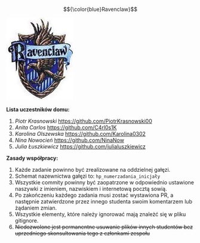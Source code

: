 $${\color{blue}Ravenclaw}$$

<img src="imgs/ravenclaw_logo.jpg">

**Lista uczestników domu:**
1. *Piotr Krasnowski* https://github.com/PiotrKrasnowski00
2. *Anita Carlos* https://github.com/C4rl0s1K
3. *Karolina Olszewska* https://github.com/Karolina0302
4. *Nina Nowocień* https://github.com/NinaNow
5. *Julia Łuszkiewicz* https://github.com/julialuszkiewicz

**Zasady współpracy:**
1. Każde zadanie powinno być zrealizowane na oddzielnej gałęzi. 
2. Schemat nazewnictwa gałęzi to: ```hp_numerzadania_inicjały```
3. Wszystkie commity powinny być zaopatrzone w odpowiednio ustawione naszywki z imieniem, nazwiskiem i internetową pocztą sowią.
4. Po zakończeniu każdego zadania musi zostać wystawiona PR, a następnie zatwierdzone przez innego studenta swoim komentarzem lub żądaniem zmian.
5. Wszystkie elementy, które należy ignorować mają znależć się w  pliku gitignore.
6. ~~Niedozwolone jest permanentne usuwanie plików innych studentów bez uprzedniego skonsultowania tego z członkami zespołu~~
